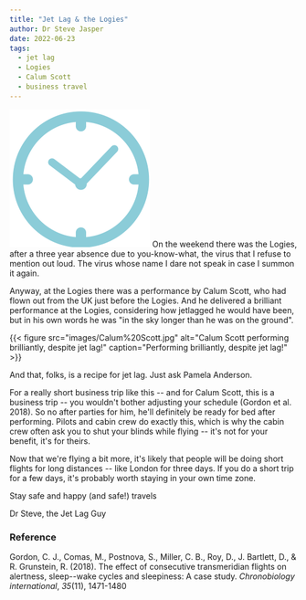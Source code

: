 ```yaml
---
title: "Jet Lag & the Logies"
author: Dr Steve Jasper
date: 2022-06-23
tags:
  - jet lag
  - Logies
  - Calum Scott
  - business travel
---
```


![image of a clock](images/blueclock.png "{ width='12' height='12' }" ) On the weekend there was the Logies, after a three year absence due to you-know-what, the virus that I refuse to mention out loud. The virus whose name I dare not speak in case I summon it again.

<!--more-->

Anyway, at the Logies there was a performance by Calum Scott, who had flown out from the UK just before the Logies. And he delivered a brilliant performance at the Logies, considering how jetlagged he would have been, but in his own words he was "in the sky longer than he was on the ground".

{{< figure src="images/Calum%20Scott.jpg" alt="Calum Scott performing brilliantly, despite jet lag!" caption="Performing brilliantly, despite jet lag!" >}}

And that, folks, is a recipe for jet lag. Just ask Pamela Anderson.

For a really short business trip like this -- and for Calum Scott, this is a business trip -- you wouldn't bother adjusting your schedule (Gordon et al. 2018). So no after parties for him, he'll definitely be ready for bed after performing. Pilots and cabin crew do exactly this, which is why the cabin crew often ask you to shut your blinds while flying -- it's not for your benefit, it's for theirs.

Now that we're flying a bit more, it's likely that people will be doing short flights for long distances -- like London for three days. If you do a short trip for a few days, it's probably worth staying in your own time zone.

Stay safe and happy (and safe!) travels

Dr Steve, the Jet Lag Guy

### Reference

Gordon, C. J., Comas, M., Postnova, S., Miller, C. B., Roy, D., J. Bartlett, D., & R. Grunstein, R. (2018). The effect of consecutive transmeridian flights on alertness, sleep--wake cycles and sleepiness: A case study. *Chronobiology international*, *35*(11), 1471-1480

